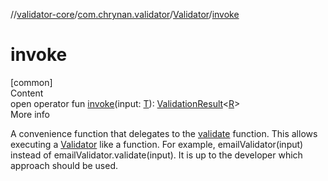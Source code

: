 //[validator-core](../../../index.md)/[com.chrynan.validator](../index.md)/[Validator](index.md)/[invoke](invoke.md)



# invoke  
[common]  
Content  
open operator fun [invoke](invoke.md)(input: [T](index.md)): [ValidationResult](../-validation-result/index.md)<[R](index.md)>  
More info  


A convenience function that delegates to the [validate](validate.md) function. This allows executing a [Validator](index.md) like a function. For example, emailValidator(input) instead of emailValidator.validate(input). It is up to the developer which approach should be used.

  




